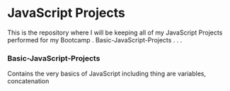 # JavaScript Projects

This is the repository where I will be keeping all of my JavaScript Projects performed for my Bootcamp
. Basic-JavaScript-Projects
.
.
.



### Basic-JavaScript-Projects
Contains the very basics of JavaScript including thing are variables, concatenation

